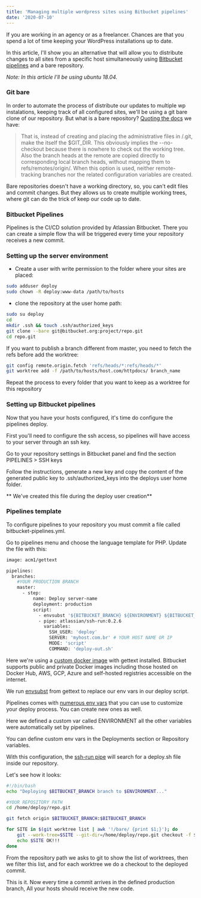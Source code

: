 ```yaml
---
title: 'Managing multiple wordpress sites using Bitbucket pipelines'
date: '2020-07-10'
---
```


If you are working in an agency or as a freelancer. Chances are that you spend a lot of time keeping your WordPress installations up to date.

In this article, I'll show you an alternative that will allow you to distribute changes to all sites from a specific host simultaneously using <a href="https://bitbucket.org/product/features/pipelines" target="_blank" rel="nofollow">Bitbucket pipelines</a> and a bare repository.

*Note: In this article I'll be using ubuntu 18.04.*

### Git bare
In order to automate the process of distribute our updates to multiple wp instalations, keeping track of all configured sites, we'll be using a git bare clone of our repository.
But what is a bare repository? <a href="https://www.git-scm.com/docs/git-clone#Documentation/git-clone.txt---bare" target="_blank" rel="nofollow">Quoting the docs</a> we have:

> That is, instead of creating <directory> and placing the administrative files in <directory>/.git, make the <directory> itself the $GIT_DIR. This obviously implies the --no-checkout because there is nowhere to check out the working tree. Also the branch heads at the remote are copied directly to corresponding local branch heads, without mapping them to refs/remotes/origin/. When this option is used, neither remote-tracking branches nor the related configuration variables are created.

Bare repositories doesn't have a working directory, so, you can't edit files and commit changes. But they allows us to create multiple working trees, where git can do the trick
of keep our code up to date.

### Bitbucket Pipelines
Pipelines is the CI/CD solution provided by Atlassian Bitbucket. There you can create a simple flow tha will be triggered every time your repository
receives a new commit.

### Setting up the server environment

* Create a user with write permission to the folder where your sites are placed:

```sh
sudo adduser deploy
sudo chown -R deploy:www-data /path/to/hosts
```

* clone the repository at the user home path:

```sh
sudo su deploy
cd
mkdir .ssh && touch .ssh/authorized_keys
git clone --bare git@bitbucket.org:project/repo.git
cd repo.git 
```

If you want to publish a branch different from master, you need to fetch the refs before add the worktree:

```sh
git config remote.origin.fetch 'refs/heads/*:refs/heads/*'
git worktree add -f /path/to/hosts/host.com/httpdocs/ branch_name
```

Repeat the process to every folder that you want to keep as a worktree for this repository

### Setting up Bitbucket pipelines

Now that you have your hosts configured, it's time do configure the pipelines deploy.

First you'll need to configure the ssh access, so pipelines will have access to your server through an ssh key.

Go to your repository settings in Bitbucket panel and find the section PIPELINES > SSH keys

Follow the instructions, generate a new key and copy the content of the generated public key to .ssh/authorized_keys into the deploys user home folder. 

** We've created this file during the deploy user creation**

### Pipelines template
To configure pipelines to your repository you must commit a file called bitbucket-pipelines.yml. 

Go to pipelines menu and choose the language template for PHP. Update the file with this:

```sh
image: acm1/gettext

pipelines:
  branches:
    #YOUR PRODUCTION BRANCH
    master:
      - step:
          name: Deploy server-name
          deployment: production      
          script:
            - envsubst '${BITBUCKET_BRANCH} ${ENVIRONMENT} ${BITBUCKET_COMMIT}' < $BITBUCKET_CLONE_DIR/deploy.sh > $BITBUCKET_CLONE_DIR/deploy-out.sh
            - pipe: atlassian/ssh-run:0.2.6
              variables:
                SSH_USER: 'deploy'
                SERVER: 'myhost.com.br' # YOUR HOST NAME OR IP
                MODE: 'script'
                COMMAND: 'deploy-out.sh' 
```

Here we're using a <a href="https://hub.docker.com/r/acm1/gettext" target="_blank" rel="nofollow">custom docker image</a> with gettext installed. Bitbucket supports public and private Docker images including those hosted on Docker Hub, AWS, GCP, Azure and self-hosted registries accessible on the internet.

We run <a href="https://command-not-found.com/envsubst" target="_blank" rel="nofollow">envsubst</a> from gettext to replace our env vars in our deploy script.

Pipelines comes with <a href="https://support.atlassian.com/bitbucket-cloud/docs/variables-in-pipelines/#Variablesinpipelines-customvars" target="_blank" rel="nofollow">numerous env vars</a> that you can use to customize your deploy process. You can create new ones as well. 

Here we defined a custom var called ENVIRONMENT all the other variables were automatically set by pipelines.

You can define custom env vars in the Deployments section or Repository variables.

With this configuration, the <a href="https://bitbucket.org/atlassian/ssh-run/src/0.2.6/" target="_blank" rel="nofollow">ssh-run pipe</a> will search for a deploy.sh file inside our repository.

Let's see how it looks:

```sh
#!/bin/bash
echo "Deploying $BITBUCKET_BRANCH branch to $ENVIRONMENT..."

#YOUR REPOSITORY PATH
cd /home/deploy/repo.git

git fetch origin $BITBUCKET_BRANCH:$BITBUCKET_BRANCH

for SITE in $(git worktree list | awk '!/bare/ {print $1;}'); do
	git --work-tree=$SITE --git-dir=/home/deploy/repo.git checkout -f $BITBUCKET_COMMIT
	echo $SITE OK!!!
done
```

From the repository path we asks to git to show the list of worktrees, then we filter this list, and for each worktree we do a checkout to the deployed commit.

This is it. Now every time a commit arrives in the defined production branch, All your hosts should receive the new code.

